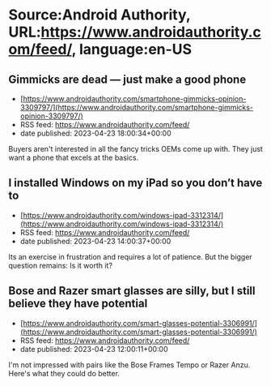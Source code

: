 # Source:Android Authority, URL:https://www.androidauthority.com/feed/, language:en-US

## Gimmicks are dead — just make a good phone
 - [https://www.androidauthority.com/smartphone-gimmicks-opinion-3309797/](https://www.androidauthority.com/smartphone-gimmicks-opinion-3309797/)
 - RSS feed: https://www.androidauthority.com/feed/
 - date published: 2023-04-23 18:00:34+00:00

Buyers aren't interested in all the fancy tricks OEMs come up with. They just want a phone that excels at the basics.

## I installed Windows on my iPad so you don’t have to
 - [https://www.androidauthority.com/windows-ipad-3312314/](https://www.androidauthority.com/windows-ipad-3312314/)
 - RSS feed: https://www.androidauthority.com/feed/
 - date published: 2023-04-23 14:00:37+00:00

Its an exercise in frustration and requires a lot of patience. But the bigger question remains: Is it worth it?

## Bose and Razer smart glasses are silly, but I still believe they have potential
 - [https://www.androidauthority.com/smart-glasses-potential-3306991/](https://www.androidauthority.com/smart-glasses-potential-3306991/)
 - RSS feed: https://www.androidauthority.com/feed/
 - date published: 2023-04-23 12:00:11+00:00

I'm not impressed with pairs like the Bose Frames Tempo or Razer Anzu. Here's what they could do better.

